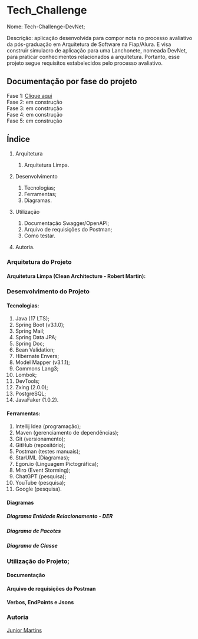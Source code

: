 # Tech_Challenge

Nome: Tech-Challenge-DevNet;  
  
Descrição: aplicação desenvolvida para compor nota no processo avaliativo da pós-graduação em Arquitetura de Software na Fiap/Alura. E visa construir simulacro de aplicação para uma Lanchonete, nomeada DevNet, para praticar conhecimentos relacionados a arquitetura. Portanto, esse projeto segue requisitos estabelecidos pelo processo avaliativo.

## Documentação por fase do projeto

Fase 1: [Clique aqui](https://github.com/juniorsmartins/Tech_Challenge_Arquitetura_Software/blob/master/README-FASE1.md)  
Fase 2: em construção  
Fase 3: em construção  
Fase 4: em construção  
Fase 5: em construção  
  
## Índice

1. Arquitetura
    1. Arquitetura Limpa.
  
2. Desenvolvimento
    1. Tecnologias;
    2. Ferramentas;
    3. Diagramas.
  
3. Utilização
    1. Documentação Swagger/OpenAPI;
    2. Arquivo de requisições do Postman;
    3. Como testar.
  
4. Autoria.

### Arquitetura do Projeto

#### Arquitetura Limpa (Clean Architecture - Robert Martin):

### Desenvolvimento do Projeto

#### Tecnologias:

1. Java (17 LTS);
2. Spring Boot (v3.1.0);
3. Spring Mail;
4. Spring Data JPA;
5. Spring Doc;
6. Bean Validation;
7. Hibernate Envers;
8. Model Mapper (v3.1.1);
9. Commons Lang3;
10. Lombok;
11. DevTools;
12. Zxing (2.0.0);
13. PostgreSQL;
14. JavaFaker (1.0.2).

#### Ferramentas:

1. Intellij Idea (programação);
2. Maven (gerenciamento de dependências);
3. Git (versionamento);
4. GitHub (repositório);
5. Postman (testes manuais);
6. StarUML (Diagramas);
7. Egon.io (Linguagem Pictográfica);
8. Miro (Event Storming);
9. ChatGPT (pesquisa);
10. YouTube (pesquisa);
11. Google (pesquisa).

#### Diagramas

##### Diagrama Entidade Relacionamento - DER

##### Diagrama de Pacotes

##### Diagrama de Classe

### Utilização do Projeto;

#### Documentação

#### Arquivo de requisições do Postman

#### Verbos, EndPoints e Jsons
  
  
### Autoria

[Junior Martins](https://www.linkedin.com/in/juniorsmartins/)
